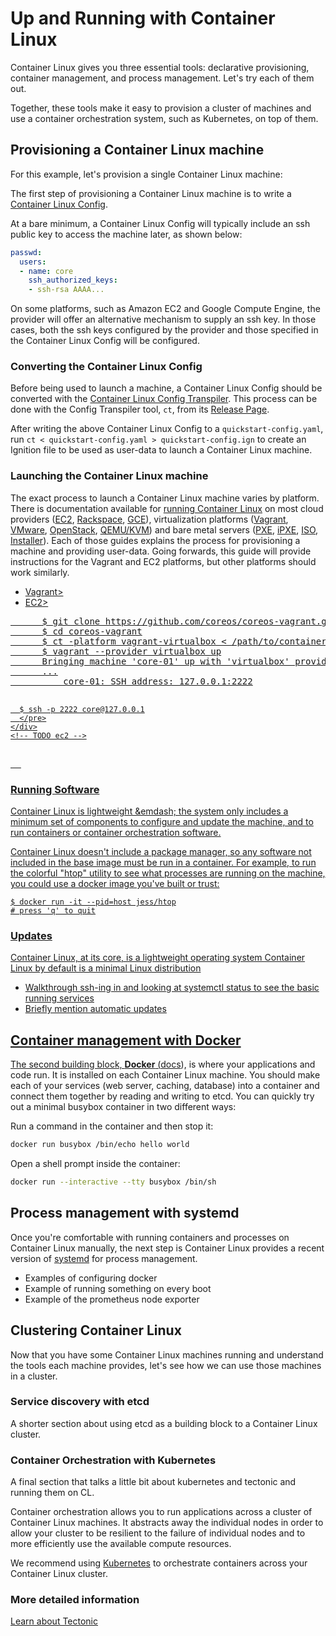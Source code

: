 # Up and Running with Container Linux

Container Linux gives you three essential tools: declarative provisioning, container management, and process management. Let's try each of them out.

Together, these tools make it easy to provision a cluster of machines and use a container orchestration system, such as Kubernetes, on top of them.

## Provisioning a Container Linux machine

For this example, let's provision a single Container Linux machine:

The first step of provisioning a Container Linux machine is to write a [Container Linux Config][cl-configs].

At a bare minimum, a Container Linux Config will typically include an ssh public key to access the machine later, as shown below:

```yaml container-linux-config
passwd:
  users:
  - name: core
    ssh_authorized_keys:
    - ssh-rsa AAAA...
```

On some platforms, such as Amazon EC2 and Google Compute Engine, the provider will offer an alternative mechanism to supply an ssh key. In those cases, both the ssh keys configured by the provider and those specified in the Container Linux Config will be configured.

### Converting the Container Linux Config

Before being used to launch a machine, a Container Linux Config should be converted with the [Container Linux Config Transpiler][config-transpiler].
This process can be done with the Config Transpiler tool, `ct`, from its [Release Page][download-ct].

After writing the above Container Linux Config to a `quickstart-config.yaml`, run `ct < quickstart-config.yaml > quickstart-config.ign` to create an Ignition file to be used as user-data to launch a Container Linux machine.

### Launching the Container Linux machine

The exact process to launch a Container Linux machine varies by platform. There is documentation available for [running Container Linux][running-coreos] on most cloud providers ([EC2][ec2-docs], [Rackspace][rackspace-docs], [GCE][gce-docs]), virtualization platforms ([Vagrant][vagrant-docs], [VMware][vmware-docs], [OpenStack][openstack-docs], [QEMU/KVM][qemu-docs]) and bare metal servers ([PXE][pxe-docs], [iPXE][ipxe-docs], [ISO][iso-docs], [Installer][install-docs]). Each of those guides explains the process for provisioning a machine and providing user-data.
Going forwards, this guide will provide instructions for the Vagrant and EC2 platforms, but other platforms should work similarly.

<div id="launch-machine">
  <ul class="nav nav-tabs">
    <li class="active"><a href="#vagrant-launch" data-toggle="tab">Vagrant></li>
    <li class="active"><a href="#ec2-launch" data-toggle="tab">EC2></li>
  </ul>
  <div class="tab-content coreos-docs-image-table">
    <div class="tab-pane active" id="vagrant-launch">
      <pre>
      $ git clone https://github.com/coreos/coreos-vagrant.git
      $ cd coreos-vagrant
      $ ct -platform vagrant-virtualbox < /path/to/container-linux-config.yaml > config.ign
      $ vagrant --provider virtualbox up
      Bringing machine 'core-01' up with 'virtualbox' provider...
      ...
          core-01: SSH address: 127.0.0.1:2222

      $ ssh -p 2222 core@127.0.0.1
      </pre>
    </div>
    <!-- TODO ec2 -->
  </div>
</div>

### Running Software

Container Linux is lightweight &emdash; the system only includes a minimum set of components to configure and update the machine, and to run containers or container orchestration software.

Container Linux doesn't include a package manager, so any software not included in the base image must be run in a container.
For example, to run the colorful "htop" utility to see what processes are running on the machine, you could use a docker image you've built or trust:

```shell
$ docker run -it --pid=host jess/htop
# press 'q' to quit
```

<!-- Toolbox mention? I'd personally prefer people use purpose-built containers vs the toolbox though - euank -->

### Updates




Container Linux, at its core, is a lightweight operating system
Container Linux by default is a minimal Linux distribution



* Walkthrough ssh-ing in and looking at systemctl status to see the basic running services
* Briefly mention automatic updates


## Container management with Docker

The second building block, **Docker** ([docs][docker-docs]), is where your applications and code run. It is installed on each Container Linux machine. You should make each of your services (web server, caching, database) into a container and connect them together by reading and writing to etcd. You can quickly try out a minimal busybox container in two different ways:

Run a command in the container and then stop it:

```sh
docker run busybox /bin/echo hello world
```

Open a shell prompt inside the container:

```sh
docker run --interactive --tty busybox /bin/sh
```

## Process management with systemd

Once you're comfortable with running containers and processes on Container Linux manually, the next step is 
Container Linux provides a recent version of [systemd][systemd-homepage] for process management.

* Examples of configuring docker
* Example of running something on every boot
* Example of the prometheus node exporter

## Clustering Container Linux

Now that you have some Container Linux machines running and understand the
tools each machine provides, let's see how we can use those machines in a
cluster.

### Service discovery with etcd

A shorter section about using etcd as a building block to a Container Linux cluster.

### Container Orchestration with Kubernetes

A final section that talks a little bit about kubernetes and tectonic and running them on CL.

Container orchestration allows you to run applications across a cluster of
Container Linux machines. It abstracts away the individual nodes in order to
allow your cluster to be resilient to the failure of individual nodes and to
more efficiently use the available compute resources.

We recommend using [Kubernetes][coreos-kubernetes] to orchestrate containers
across your Container Linux cluster.

### More detailed information

<a class="btn btn-primary" href="https://coreos.com/tectonic/" data-category="More Information" data-event="Tectonic by CoreOS">Learn about Tectonic</a>

[getting-started-systemd]: getting-started-with-systemd.md
[systemd-homepage]: https://www.freedesktop.org/wiki/Software/systemd/
[docker-docs]: https://docs.docker.com/
[etcd-docs]: https://coreos.com/etcd/docs/latest/
[running-coreos]: https://coreos.com/docs/#running-coreos
[ec2-docs]: booting-on-ec2.md
[rackspace-docs]: booting-on-rackspace.md
[gce-docs]: booting-on-google-compute-engine.md
[vagrant-docs]: booting-on-vagrant.md
[vmware-docs]: booting-on-vmware.md
[openstack-docs]: booting-on-openstack.md
[qemu-docs]: booting-with-qemu.md
[pxe-docs]: booting-with-pxe.md
[ipxe-docs]: booting-with-ipxe.md
[iso-docs]: booting-with-iso.md
[install-docs]: installing-to-disk.md
[ignition]: https://coreos.com/blog/introducing-ignition.html
[cl-configs]: provisioning.md
[config-transpiler]: provisioning.md#config-transpiler
[tectonic]: https://coreos.com/tectonic/
[coreos-kubernetes]: https://coreos.com/kubernetes/docs/latest/
[download-ct]: https://github.com/coreos/container-linux-config-transpiler/releases

